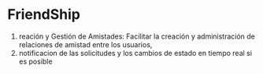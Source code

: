 # FriendShip

1. reación y Gestión de Amistades: Facilitar la creación y administración de relaciones de amistad entre los usuarios,
2. notificacion de las solicitudes y los cambios de estado en tiempo real si es posible
